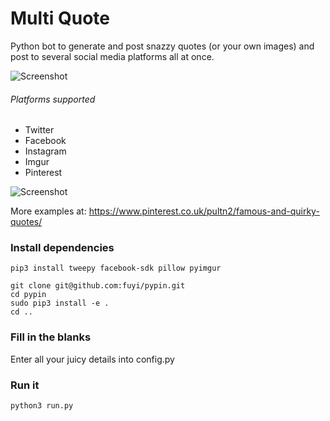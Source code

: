 # Multi Quote

Python bot to generate and post snazzy quotes (or your own images) and post to several social media platforms all at once.


![Screenshot](https://raw.githubusercontent.com/impshum/multi-quote/master/data/ss.jpg)

###### Platforms supported
* Twitter
* Facebook
* Instagram
* Imgur
* Pinterest

![Screenshot](https://raw.githubusercontent.com/impshum/Multi-Quote/master/data/image.jpg)

More examples at: https://www.pinterest.co.uk/pultn2/famous-and-quirky-quotes/

### Install dependencies

    pip3 install tweepy facebook-sdk pillow pyimgur

    git clone git@github.com:fuyi/pypin.git
    cd pypin
    sudo pip3 install -e .
    cd ..

### Fill in the blanks     

Enter all your juicy details into config.py

### Run it

    python3 run.py
